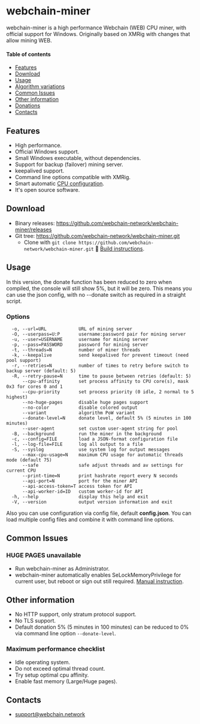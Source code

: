 # webchain-miner

webchain-miner is a high performance Webchain (WEB) CPU miner, with official support for Windows.
Originally based on XMRig with changes that allow mining WEB.

#### Table of contents
* [Features](#features)
* [Download](#download)
* [Usage](#usage)
* [Algorithm variations](#algorithm-variations)
* [Common Issues](#common-issues)
* [Other information](#other-information)
* [Donations](#donations)
* [Contacts](#contacts)

## Features
* High performance.
* Official Windows support.
* Small Windows executable, without dependencies.
* Support for backup (failover) mining server.
* keepalived support.
* Command line options compatible with XMRig.
* Smart automatic [CPU configuration](https://github.com/xmrig/xmrig/wiki/Threads).
* It's open source software.

## Download
* Binary releases: https://github.com/webchain-network/webchain-miner/releases
* Git tree: https://github.com/webchain-network/webchain-miner.git
  * Clone with `git clone https://github.com/webchain-network/webchain-miner.git` :hammer: [Build instructions](https://github.com/xmrig/xmrig/wiki/Build).

## Usage

In this version, the donate function has been reduced to zero when compiled, the console will still show 5%, but it will be zero.
This means you can use the json config, with no --donate switch as required in a straight script.

### Options
```
  -o, --url=URL            URL of mining server
  -O, --userpass=U:P       username:password pair for mining server
  -u, --user=USERNAME      username for mining server
  -p, --pass=PASSWORD      password for mining server
  -t, --threads=N          number of miner threads
  -k, --keepalive          send keepalived for prevent timeout (need pool support)
  -r, --retries=N          number of times to retry before switch to backup server (default: 5)
  -R, --retry-pause=N      time to pause between retries (default: 5)
      --cpu-affinity       set process affinity to CPU core(s), mask 0x3 for cores 0 and 1
      --cpu-priority       set process priority (0 idle, 2 normal to 5 highest)
      --no-huge-pages      disable huge pages support
      --no-color           disable colored output
      --variant            algorithm PoW variant
      --donate-level=N     donate level, default 5% (5 minutes in 100 minutes)
      --user-agent         set custom user-agent string for pool
  -B, --background         run the miner in the background
  -c, --config=FILE        load a JSON-format configuration file
  -l, --log-file=FILE      log all output to a file
  -S, --syslog             use system log for output messages
      --max-cpu-usage=N    maximum CPU usage for automatic threads mode (default 75)
      --safe               safe adjust threads and av settings for current CPU
      --print-time=N       print hashrate report every N seconds
      --api-port=N         port for the miner API
      --api-access-token=T access token for API
      --api-worker-id=ID   custom worker-id for API
  -h, --help               display this help and exit
  -V, --version            output version information and exit
```

Also you can use configuration via config file, default **config.json**. You can load multiple config files and combine it with command line options.

## Common Issues
### HUGE PAGES unavailable
* Run webchain-miner as Administrator.
* webchain-miner automatically enables SeLockMemoryPrivilege for current user, but reboot or sign out still required. [Manual instruction](https://msdn.microsoft.com/en-gb/library/ms190730.aspx).

## Other information
* No HTTP support, only stratum protocol support.
* No TLS support.
* Default donation 5% (5 minutes in 100 minutes) can be reduced to 0% via command line option `--donate-level`.


### Maximum performance checklist
* Idle operating system.
* Do not exceed optimal thread count.
* Try setup optimal cpu affinity.
* Enable fast memory (Large/Huge pages).

## Contacts
* support@webchain.network
